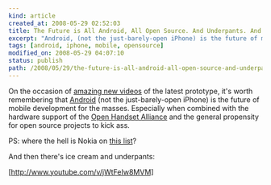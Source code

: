 ```yaml
---
kind: article
created_at: 2008-05-29 02:52:03
title: The Future is All Android, All Open Source. And Underpants. And Ice Cream.
excerpt: "Android, (not the just-barely-open iPhone) is the future of mobile development for the masses."
tags: [android, iphone, mobile, opensource]
modified_on: 2008-05-29 04:07:10
status: publish 
path: /2008/05/29/the-future-is-all-android-all-open-source-and-underpants-and-ice-cream
---
```


On the occasion of <a href="http://androidcommunity.com/first-live-images-of-fullscreen-android-demo-20080528/">amazing new videos</a> of the latest prototype, it's worth remembering that <a href="http://code.google.com/android/">Android</a> (not the just-barely-open iPhone) is the future of mobile development for the masses. Especially when combined with the hardware support of the <a href="http://www.openhandsetalliance.com/">Open Handset Alliance</a> and the general propensity for open source projects to kick ass. 

PS: where the hell is Nokia on <a href="http://www.openhandsetalliance.com/oha_members.html">this list</a>?

And then there's ice cream and underpants: 

[http://www.youtube.com/v/jWtFeIw8MVM]